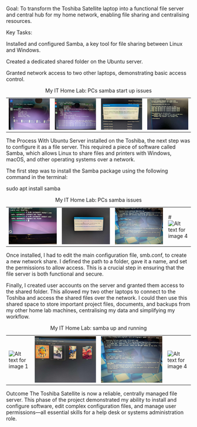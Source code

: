 Goal: To transform the Toshiba Satellite laptop into a functional file server and central hub for my home network, enabling file sharing and centralising resources.

Key Tasks:

Installed and configured Samba, a key tool for file sharing between Linux and Windows.

Created a dedicated shared folder on the Ubuntu server.

Granted network access to two other laptops, demonstrating basic access control.
<table>
    <caption>My IT Home Lab: PCs samba start up issues</caption>
  <tr>
    <td>
      <img src="images/p1.13.jfif" width="100%" alt="Alt text for image 1">
    </td>
    <td>
      <img src="images/p1.12.jfif" width="100%" alt="Alt text for image 2">
    </td>
    <td>
      <img src="images/p1.10.jfif" width="100%" alt="Alt text for image 3">
    </td>
    <td>
      <img src="images/p1.11.jfif" width="100%" alt="Alt text for image 4">
    </td>
  </tr>
</table>
The Process
With Ubuntu Server installed on the Toshiba, the next step was to configure it as a file server. This required a piece of software called Samba, which allows Linux to share files and printers with Windows, macOS, and other operating systems over a network.

The first step was to install the Samba package using the following command in the terminal:

sudo apt install samba
<table>
    <caption>My IT Home Lab: PCs samba issues</caption>
  <tr>
    <td>
      <img src="images/7c310b63-1e25-41a6-8445-bfc9d29f4779.jfif" width="100%" alt="Alt text for image 1">
    </td>
    <td>
      <img src="images/8bc1fbd9-3117-4cd1-b1e3-fa7496ed694c.jfif" width="100%" alt="Alt text for image 2">
    </td>
    <td>
      <img src="images/p1.15.jfif" width="100%" alt="Alt text for image 3">
    </td>
    <td>
     # <img src="images/p2.d6.jfif" width="100%" alt="Alt text for image 4">
    </td>
  </tr>
</table>
Once installed, I had to edit the main configuration file, smb.conf, to create a new network share. I defined the path to a folder, gave it a name, and set the permissions to allow access. This is a crucial step in ensuring that the file server is both functional and secure.

Finally, I created user accounts on the server and granted them access to the shared folder. This allowed my two other laptops to connect to the Toshiba and access the shared files over the network. I could then use this shared space to store important project files, documents, and backups from my other home lab machines, centralising my data and simplifying my workflow.
<table>
    <caption>My IT Home Lab: samba up and running</caption>
  <tr>
    <td>
      <img src="images/7c310b63-1e25-p3.1.jfif" width="100%" alt="Alt text for image 1">
    </td>
    <td>
      <img src="images/p3.0.jfif" width="100%" alt="Alt text for image 2">
    </td>
    <td>
      <img src="images/p1.15.jfif" width="100%" alt="Alt text for image 3">
    </td>
    <td>
      <img src="images/p2.d6.jfif" width="100%" alt="Alt text for image 4">
    </td>
  </tr>
</table>
Outcome
The Toshiba Satellite is now a reliable, centrally managed file server. This phase of the project demonstrated my ability to install and configure software, edit complex configuration files, and manage user permissions—all essential skills for a help desk or systems administration role.
